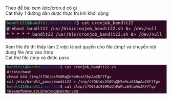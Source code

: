 Theo đề bài xem /etc/cron.d có gì\
Cat thấy 1 đường dẫn được thực thi khi khởi động

![alt text](writeup/anh/27.png)

Xem file đó thì thấy làm 2 việc là set quyền cho file /tmp/ và chuyển nội dung file /etc vào /tmp\
Cat thử file /tmp và được pass

![alt text](writeup/anh/28.png)